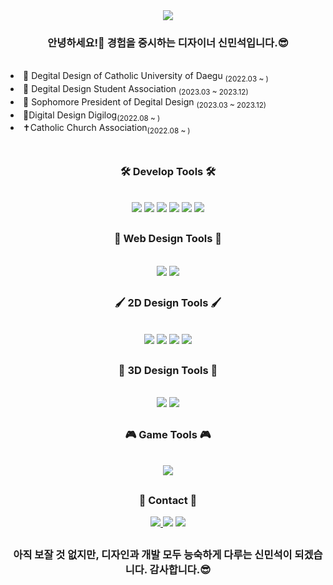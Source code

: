 <div align="center">
<img src='https://m1nseokshin.github.io/3dartworks/01.jpg'>

 
  ### 안녕하세요!👋 경험을 중시하는 디자이너 신민석입니다.😎
</div>
<div align="left">
  <br>
  <li> 🏫 Degital Design of Catholic University of Daegu <sub>(2022.03 ~ )</sub></li>
  <li> 🦢 Degital Design Student Association <sub>(2023.03 ~ 2023.12)</sub></li>
  <li> 🦢 Sophomore President of Degital Design  <sub>(2023.03 ~ 2023.12)</sub></li>

  <li>  📖Digital Design Digilog<sub>(2022.08 ~ )</sub></li>
  <li>  ✝️Catholic Church Association<sub>(2022.08 ~ )</sub></li>
  <br>
</div>

<div align="center" >
  
  ##
  
  ### 🛠 Develop Tools 🛠
  <div align="center">
  <br>
   <img src="https://img.shields.io/badge/HTML5-F24E1E?style=flat-square&logo=HTML5&logoColor=white"/> 
   <img src="https://img.shields.io/badge/CSS3-1572B6?style=flat-square&logo=CSS3&logoColor=white"/> 
   <img src="https://img.shields.io/badge/Javascript-F7DF1E?style=flat-square&logo=JavaScript&logoColor=white"/>
      <img  src="https://img.shields.io/badge/jQuary-0769AD?style=flat-square&logo=jquery&logoColor=white"/>
   <img  src="https://img.shields.io/badge/React-61DAFB?style=flat-square&logo=React&logoColor=white"/>
      <img  src="https://img.shields.io/badge/C++-00599C?style=flat-square&logo=cplusplus&logoColor=white"/>
   <br>

  ##
  
   
  ### 🎨 Web Design Tools 🎨
  <div align="center">
  <br>
   <img src="https://img.shields.io/badge/Figma-F24E1E?style=flat-square&logo=Figma&logoColor=white"/> 
   <img src="https://img.shields.io/badge/AdobeXD-FF61F6?style=flat-square&logo=adobexd&logoColor=white"/> 
  <br>

   ##
  
   
  ### 🖌️ 2D Design Tools 🖌️
  <div align="center">
  <br>
   <img src="https://img.shields.io/badge/Illustrator-FF9A00?style=flat-square&logo=adobeillustrator&logoColor=white"/> 
   <img src="https://img.shields.io/badge/Photoshop-31A8FF?style=flat-square&logo=adobephotoshop&logoColor=white"/>
   <img src="https://img.shields.io/badge/InDesign-FF3366?style=flat-square&logo=adobeindesign&logoColor=white"/> 
   <img src="https://img.shields.io/badge/PremierePro-9999FF?style=flat-square&logo=adobepremierepro&logoColor=white"/>
   <br>
  
   ##
  
   
  ### 🤖 3D Design Tools 🤖
  <div align="center">
  <br>
   <img src="https://img.shields.io/badge/Blender-F5792A?style=flat-square&logo=blender&logoColor=white"/> 
   <img src="https://img.shields.io/badge/3DSMAX-000000?style=flat-square&logo=autodesk&logoColor=white"/> 
  <br>

   ##
  
   
  ### 🎮 Game Tools 🎮
  <div align="center">
  <br>
   <img src="https://img.shields.io/badge/Unity-FFFFFF?style=flat-square&logo=unity&logoColor=black"/> 
  <br>
  
  ##
  ### 📩 Contact 📩
  <div align="center">
    <a href="https://www.instagram.com/xx_xstyles/">
      <img src="https://img.shields.io/badge/xx_xstyles-E4405F?style=square&logo=instagram&logoColor=white"/> 
    </a>
    <a>
      <img src="https://img.shields.io/badge/daaoko-1DB954?style=square&logo=spotify&logoColor=white"/> 
    </a>
    <a>
      <img src="https://img.shields.io/badge/m1nseokdesign@gmail.com-EE4353?style=square&logo=gmail&logoColor=white"/> 
    </a>
   
 ##
 ### 아직 보잘 것 없지만, 디자인과 개발 모두 능숙하게 다루는 신민석이 되겠습니다. 감사합니다.😎
  </div>
</div>
